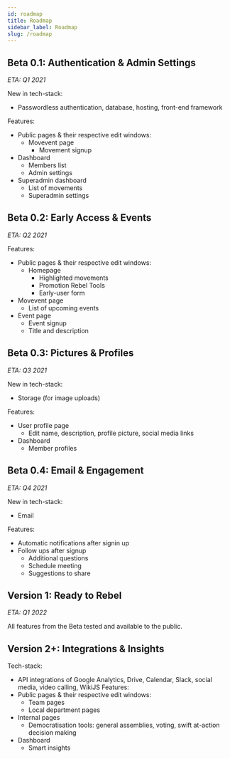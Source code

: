 ```yaml
---
id: roadmap
title: Roadmap
sidebar_label: Roadmap
slug: /roadmap
---
```


## Beta 0.1: Authentication & Admin Settings
*ETA: Q1 2021*

New in tech-stack:
- Passwordless authentication, database, hosting, front-end framework

Features:
- Public pages & their respective edit windows:
  - Movevent page
    - Movement signup
- Dashboard
  - Members list
  - Admin settings
- Superadmin dashboard
  - List of movements
  - Superadmin settings

## Beta 0.2: Early Access & Events
*ETA: Q2 2021*

Features:
- Public pages & their respective edit windows:
  - Homepage
    - Highlighted movements
    - Promotion Rebel Tools
    - Early-user form 
- Movevent page
  - List of upcoming events
- Event page
  - Event signup
  - Title and description

## Beta 0.3: Pictures & Profiles
*ETA: Q3 2021*

New in tech-stack:
- Storage (for image uploads)

Features:
- User profile page
  - Edit name, description, profile picture, social media links
- Dashboard
  - Member profiles

## Beta 0.4: Email & Engagement
*ETA: Q4 2021*

New in tech-stack:
- Email

Features:
- Automatic notifications after signin up
- Follow ups after signup
  - Additional questions
  - Schedule meeting
  - Suggestions to share

## Version 1: Ready to Rebel
*ETA: Q1 2022*

All features from the Beta tested and available to the public.

## Version 2+: Integrations & Insights
Tech-stack:
- API integrations of Google Analytics, Drive, Calendar, Slack, social media, video calling, WikiJS
Features:
- Public pages & their respective edit windows:
  - Team pages
  - Local department pages
- Internal pages
  - Democratisation tools: general assemblies, voting, swift at-action decision making
- Dashboard
  - Smart insights
